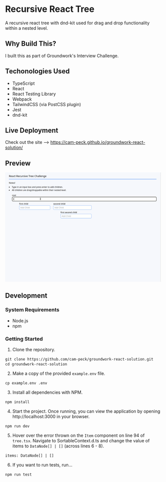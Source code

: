# Recursive React Tree

A recursive react tree with dnd-kit used for drag and drop functionality within a nested level.

## Why Build This?

I built this as part of Groundwork's Interview Challenge.

## Techonologies Used

- TypeScript
- React
- React Testing Library
- Webpack
- TailwindCSS (via PostCSS plugin)
- Jest
- dnd-kit

## Live Deployment

Check out the site --> https://cam-peck.github.io/groundwork-react-solution/

## Preview

![DEMO](dist/images/readme.gif)

## Development

### System Requirements
- Node.js
- npm

### Getting Started
1. Clone the repository.
```
git clone https://github.com/cam-peck/groundwork-react-solution.git
cd groundwork-react-solution
```

2. Make a copy of the provided `example.env` file.
```
cp example.env .env
```

3. Install all dependencies with NPM.
```
npm install
```

4. Start the project. Once running, you can view the application by opening http://localhost:3000 in your browser.
```
npm run dev
```

5. Hover over the error thrown on the `Item` component on line 94 of `tree.tsx`. Navigate to SortableContext.d.ts and change the value of items to `DataNode[] | []` (across lines 6 - 8).
```
items: DataNode[] | []
```

6. If you want to run tests, run...
```
npm run test
```

